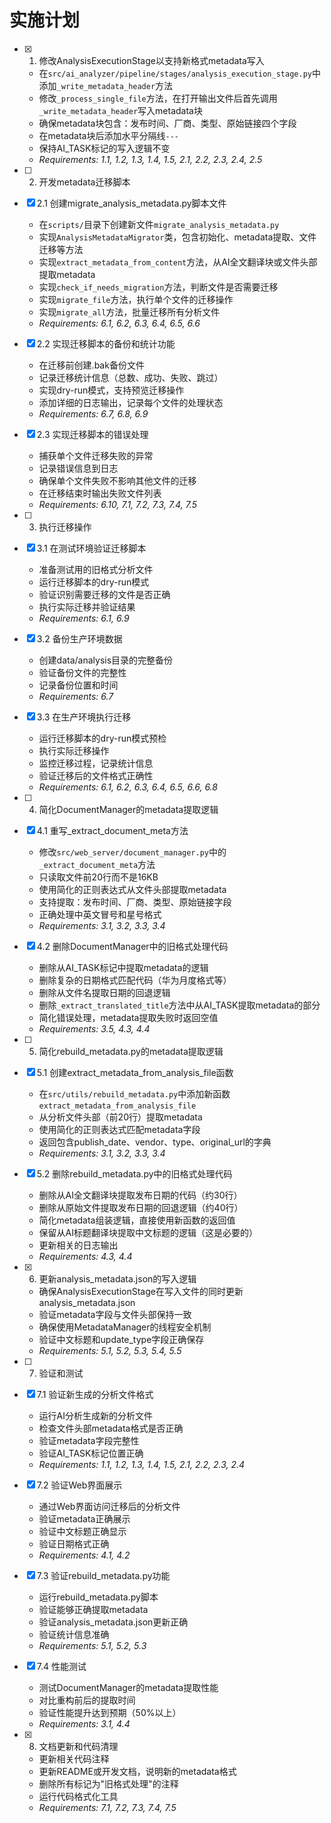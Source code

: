 # 实施计划

- [x] 1. 修改AnalysisExecutionStage以支持新格式metadata写入
  - 在`src/ai_analyzer/pipeline/stages/analysis_execution_stage.py`中添加`_write_metadata_header`方法
  - 修改`_process_single_file`方法，在打开输出文件后首先调用`_write_metadata_header`写入metadata块
  - 确保metadata块包含：发布时间、厂商、类型、原始链接四个字段
  - 在metadata块后添加水平分隔线`---`
  - 保持AI_TASK标记的写入逻辑不变
  - _Requirements: 1.1, 1.2, 1.3, 1.4, 1.5, 2.1, 2.2, 2.3, 2.4, 2.5_

- [ ] 2. 开发metadata迁移脚本
- [x] 2.1 创建migrate_analysis_metadata.py脚本文件
  - 在`scripts/`目录下创建新文件`migrate_analysis_metadata.py`
  - 实现`AnalysisMetadataMigrator`类，包含初始化、metadata提取、文件迁移等方法
  - 实现`extract_metadata_from_content`方法，从AI全文翻译块或文件头部提取metadata
  - 实现`check_if_needs_migration`方法，判断文件是否需要迁移
  - 实现`migrate_file`方法，执行单个文件的迁移操作
  - 实现`migrate_all`方法，批量迁移所有分析文件
  - _Requirements: 6.1, 6.2, 6.3, 6.4, 6.5, 6.6_

- [x] 2.2 实现迁移脚本的备份和统计功能
  - 在迁移前创建.bak备份文件
  - 记录迁移统计信息（总数、成功、失败、跳过）
  - 实现dry-run模式，支持预览迁移操作
  - 添加详细的日志输出，记录每个文件的处理状态
  - _Requirements: 6.7, 6.8, 6.9_

- [x] 2.3 实现迁移脚本的错误处理
  - 捕获单个文件迁移失败的异常
  - 记录错误信息到日志
  - 确保单个文件失败不影响其他文件的迁移
  - 在迁移结束时输出失败文件列表
  - _Requirements: 6.10, 7.1, 7.2, 7.3, 7.4, 7.5_

- [ ] 3. 执行迁移操作
- [x] 3.1 在测试环境验证迁移脚本
  - 准备测试用的旧格式分析文件
  - 运行迁移脚本的dry-run模式
  - 验证识别需要迁移的文件是否正确
  - 执行实际迁移并验证结果
  - _Requirements: 6.1, 6.9_

- [x] 3.2 备份生产环境数据
  - 创建data/analysis目录的完整备份
  - 验证备份文件的完整性
  - 记录备份位置和时间
  - _Requirements: 6.7_

- [x] 3.3 在生产环境执行迁移
  - 运行迁移脚本的dry-run模式预检
  - 执行实际迁移操作
  - 监控迁移过程，记录统计信息
  - 验证迁移后的文件格式正确性
  - _Requirements: 6.1, 6.2, 6.3, 6.4, 6.5, 6.6, 6.8_

- [ ] 4. 简化DocumentManager的metadata提取逻辑
- [x] 4.1 重写_extract_document_meta方法
  - 修改`src/web_server/document_manager.py`中的`_extract_document_meta`方法
  - 只读取文件前20行而不是16KB
  - 使用简化的正则表达式从文件头部提取metadata
  - 支持提取：发布时间、厂商、类型、原始链接字段
  - 正确处理中英文冒号和星号格式
  - _Requirements: 3.1, 3.2, 3.3, 3.4_

- [x] 4.2 删除DocumentManager中的旧格式处理代码
  - 删除从AI_TASK标记中提取metadata的逻辑
  - 删除复杂的日期格式匹配代码（华为月度格式等）
  - 删除从文件名提取日期的回退逻辑
  - 删除`_extract_translated_title`方法中从AI_TASK提取metadata的部分
  - 简化错误处理，metadata提取失败时返回空值
  - _Requirements: 3.5, 4.3, 4.4_

- [ ] 5. 简化rebuild_metadata.py的metadata提取逻辑
- [x] 5.1 创建extract_metadata_from_analysis_file函数
  - 在`src/utils/rebuild_metadata.py`中添加新函数`extract_metadata_from_analysis_file`
  - 从分析文件头部（前20行）提取metadata
  - 使用简化的正则表达式匹配metadata字段
  - 返回包含publish_date、vendor、type、original_url的字典
  - _Requirements: 3.1, 3.2, 3.3, 3.4_

- [x] 5.2 删除rebuild_metadata.py中的旧格式处理代码
  - 删除从AI全文翻译块提取发布日期的代码（约30行）
  - 删除从原始文件提取发布日期的回退逻辑（约40行）
  - 简化metadata组装逻辑，直接使用新函数的返回值
  - 保留从AI标题翻译块提取中文标题的逻辑（这是必要的）
  - 更新相关的日志输出
  - _Requirements: 4.3, 4.4_

- [x] 6. 更新analysis_metadata.json的写入逻辑
  - 确保AnalysisExecutionStage在写入文件的同时更新analysis_metadata.json
  - 验证metadata字段与文件头部保持一致
  - 确保使用MetadataManager的线程安全机制
  - 验证中文标题和update_type字段正确保存
  - _Requirements: 5.1, 5.2, 5.3, 5.4, 5.5_

- [ ] 7. 验证和测试
- [x] 7.1 验证新生成的分析文件格式
  - 运行AI分析生成新的分析文件
  - 检查文件头部metadata格式是否正确
  - 验证metadata字段完整性
  - 验证AI_TASK标记位置正确
  - _Requirements: 1.1, 1.2, 1.3, 1.4, 1.5, 2.1, 2.2, 2.3, 2.4_

- [x] 7.2 验证Web界面展示
  - 通过Web界面访问迁移后的分析文件
  - 验证metadata正确展示
  - 验证中文标题正确显示
  - 验证日期格式正确
  - _Requirements: 4.1, 4.2_

- [x] 7.3 验证rebuild_metadata.py功能
  - 运行rebuild_metadata.py脚本
  - 验证能够正确提取metadata
  - 验证analysis_metadata.json更新正确
  - 验证统计信息准确
  - _Requirements: 5.1, 5.2, 5.3_

- [x] 7.4 性能测试
  - 测试DocumentManager的metadata提取性能
  - 对比重构前后的提取时间
  - 验证性能提升达到预期（50%以上）
  - _Requirements: 3.1, 4.4_

- [x] 8. 文档更新和代码清理
  - 更新相关代码注释
  - 更新README或开发文档，说明新的metadata格式
  - 删除所有标记为"旧格式处理"的注释
  - 运行代码格式化工具
  - _Requirements: 7.1, 7.2, 7.3, 7.4, 7.5_
